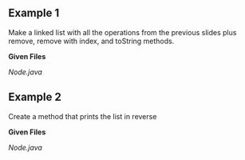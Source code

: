 ## Example 1

Make a linked list with all the operations from the previous slides plus remove, remove with index, and toString methods.

**Given Files**

_Node.java_

## Example 2

Create a method that prints the list in reverse

**Given Files**

_Node.java_